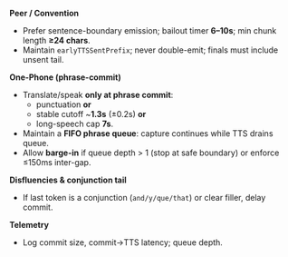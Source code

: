 **Peer / Convention**
- Prefer sentence-boundary emission; bailout timer **6–10s**; min chunk length **≥24 chars**.
- Maintain `earlyTTSSentPrefix`; never double-emit; finals must include unsent tail.

**One‑Phone (phrase-commit)**
- Translate/speak **only at phrase commit**:
  - punctuation **or**
  - stable cutoff ~**1.3s** (±0.2s) **or**
  - long-speech cap **7s**.
- Maintain a **FIFO phrase queue**: capture continues while TTS drains queue.
- Allow **barge-in** if queue depth > 1 (stop at safe boundary) or enforce ≤150ms inter-gap.

**Disfluencies & conjunction tail**
- If last token is a conjunction (`and/y/que/that`) or clear filler, delay commit.

**Telemetry**
- Log commit size, commit→TTS latency; queue depth.
